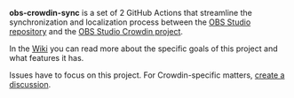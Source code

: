 **obs-crowdin-sync** is a set of 2 GitHub Actions that streamline the synchronization and localization process between the [OBS Studio repository](https://github.com/obsproject/obs-studio) and the [OBS Studio Crowdin project](https://crowdin.com/project/obs-studio).

In the [Wiki](https://github.com/obsproject/obs-crowdin-sync/wiki) you can read more about the specific goals of this project and what features it has.

Issues have to focus on this project. For Crowdin-specific matters, [create a discussion](https://crowdin.com/project/obs-studio/discussions).
